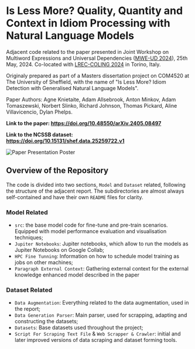 # Is Less More? Quality, Quantity and Context in Idiom Processing with Natural Language Models

Adjacent code related to the paper presented in Joint Workshop on Multiword Expressions and Universal Dependencies ([MWE-UD 2024](https://multiword.org/mweud2024/)), 25th May, 2024. Co-located with [LREC-COLING 2024](https://lrec-coling-2024.org/) in Torino, Italy.

Originaly prepared as part of a Masters dissertation project on COM4520 at The University of Sheffield, with the name of "Is Less More? Idiom Detection with Generalised Natural Language Models".

Paper Authors: Agne Knietaite, Adam Allsebrook, Anton Minkov, Adam Tomaszewski, Norbert Slinko, Richard Johnson, Thomas Pickard, Aline Villavicencio, Dylan Phelps.

**Link to the paper: https://doi.org/10.48550/arXiv.2405.08497**

**Link to the NCSSB dataset: https://doi.org/10.15131/shef.data.25259722.v1**

![Paper Presentation Poster](Poster/Is_Less_More_Poster.png)

## Overview of the Repository

The code is divided into two sections, `Model` and `Dataset` related, following the structure of the adjacent report. The subdirectories are almost always self-contained and have their own `README` files for clarity.

### Model Related

- `src`: the base model code for fine-tune and pre-train scenarios. Equipped with model performance evaluation and visualisation techniques;
- `Jupiter Notebooks`: Jupiter notebooks, which allow to run the models as Jupiter Notebooks on Google Collab;
- `HPC Fine Tunning`: Information on how to schedule model training as jobs on other machines;
- `Paragraph External Context`: Gathering external context for the external knowledge enhanced model described in the paper

### Dataset Related

- `Data Augmentation`: Everything related to the data augmentation, used in the report;
- `Data Generation Parser`: Main parser, used for scrapping, adapting and constructing the datasets;
- `Datasets`: Base datasets used throughout the project;
- `Script For Scraping Text File` & `Web Scrapper & Crawler`: initial and later improved versions of data scraping and dataset forming tools.

